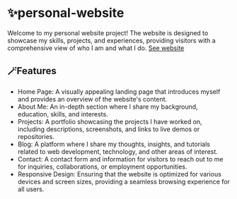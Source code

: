 # ✨personal-website

Welcome to my personal website project! The website is designed to showcase my skills, projects, and experiences, providing visitors with a comprehensive view of who I am and what I do.
<a href='https://ramineslami.pythonanywhere.com/' target="_blank">See website</a>


## 🪄Features

   - Home Page: A visually appealing landing page that introduces myself and provides an overview of the website's content.
   - About Me: An in-depth section where I share my background, education, skills, and interests.
   - Projects: A portfolio showcasing the projects I have worked on, including descriptions, screenshots, and links to live demos or repositories.
   - Blog: A platform where I share my thoughts, insights, and tutorials related to web development, technology, and other areas of interest.
   - Contact: A contact form and information for visitors to reach out to me for inquiries, collaborations, or employment opportunities.
   - Responsive Design: Ensuring that the website is optimized for various devices and screen sizes, providing a seamless browsing experience for all users.

